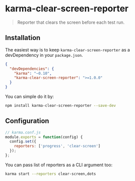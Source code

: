 # karma-clear-screen-reporter

> Reporter that clears the screen before each test run.

## Installation

The easiest way is to keep `karma-clear-screen-reporter` as a devDependency in your `package.json`.
```json
{
  "devDependencies": {
    "karma": "~0.10",
    "karma-clear-screen-reporter": ">=1.0.0"
  }
}
```

You can simple do it by:
```bash
npm install karma-clear-screen-reporter --save-dev
```

## Configuration
```js
// karma.conf.js
module.exports = function(config) {
  config.set({
    reporters: ['progress', 'clear-screen']
  });
};
```

You can pass list of reporters as a CLI argument too:
```bash
karma start --reporters clear-screen,dots
```
